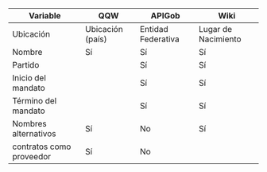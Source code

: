 

| Variable | QQW | APIGob | Wiki |
| ---      |  ---|    --- |   ---|
| Ubicación | Ubicación (país) | Entidad Federativa | Lugar de Nacimiento |
| Nombre | Sí | Sí | Sí | 
| Partido | | Sí | Sí | 
| Inicio del mandato |  | Sí | Sí | 
| Término del mandato |   | Sí | Sí | 
| Nombres alternativos | Sí | No | Sí |
| contratos como proveedor | Sí | No |  |

